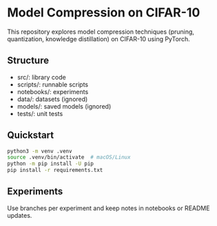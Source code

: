 # Model Compression on CIFAR-10

This repository explores model compression techniques (pruning, quantization, knowledge distillation) on CIFAR-10 using PyTorch.

## Structure
- src/: library code
- scripts/: runnable scripts
- notebooks/: experiments
- data/: datasets (ignored)
- models/: saved models (ignored)
- tests/: unit tests

## Quickstart

```bash
python3 -m venv .venv
source .venv/bin/activate  # macOS/Linux
python -m pip install -U pip
pip install -r requirements.txt
```

## Experiments
Use branches per experiment and keep notes in notebooks or README updates.
